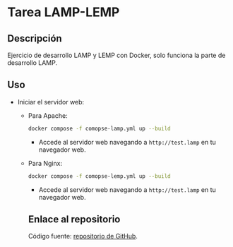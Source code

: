 # Tarea LAMP-LEMP 

## Descripción
Ejercicio de desarrollo LAMP y LEMP con Docker, solo funciona la parte de desarrollo LAMP.


## Uso
- Iniciar el servidor web:
    - Para Apache:
        ```sh
        docker compose -f comopse-lamp.yml up --build
        ```
        - Accede al servidor web navegando a `http://test.lamp` en tu navegador web.
    
    - Para Nginx:
        ```sh
        docker compose -f comopse-lemp.yml up --build
        ```
        - Accede al servidor web navegando a `http://test.lamp` en tu navegador web.

        ## Enlace al repositorio

        Código fuente: [repositorio de GitHub](https://github.com/moneygamer330/lamp-lemp).